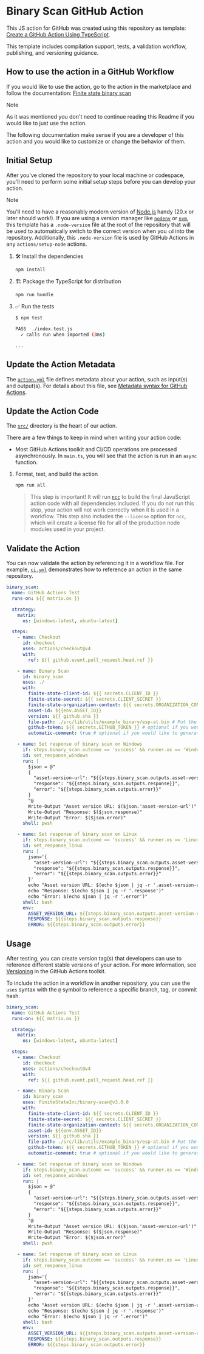 # Binary Scan GitHub Action

This JS action for GitHub was created using this repository as template:
[Create a GitHub Action Using TypeScript](https://github.com/actions/typescript-action).

This template includes compilation support, tests, a validation workflow,
publishing, and versioning guidance.

## How to use the action in a GitHub Workflow

If you would like to use the action, go to the action in the marketplace and
follow the documentation:
[Finite state binary scan](https://github.com/marketplace/actions/finite-state-binary-scan)

> [!NOTE]
>
> As it was mentioned you don't need to continue reading this Readme if you
> would like to just use the action.
>
> The following documentation make sense if you are a developer of this action
> and you would like to customize or change the behavior of them.

## Initial Setup

After you've cloned the repository to your local machine or codespace, you'll
need to perform some initial setup steps before you can develop your action.

> [!NOTE]
>
> You'll need to have a reasonably modern version of
> [Node.js](https://nodejs.org) handy (20.x or later should work!). If you are
> using a version manager like [`nodenv`](https://github.com/nodenv/nodenv) or
> [`nvm`](https://github.com/nvm-sh/nvm), this template has a `.node-version`
> file at the root of the repository that will be used to automatically switch
> to the correct version when you `cd` into the repository. Additionally, this
> `.node-version` file is used by GitHub Actions in any `actions/setup-node`
> actions.

1. :hammer_and_wrench: Install the dependencies

   ```bash
   npm install
   ```

1. :building_construction: Package the TypeScript for distribution

   ```bash
   npm run bundle
   ```

1. :white_check_mark: Run the tests

   ```bash
   $ npm test

   PASS  ./index.test.js
     ✓ calls run when imported (3ms)

   ...
   ```

## Update the Action Metadata

The [`action.yml`](action.yml) file defines metadata about your action, such as
input(s) and output(s). For details about this file, see
[Metadata syntax for GitHub Actions](https://docs.github.com/en/actions/creating-actions/metadata-syntax-for-github-actions).

## Update the Action Code

The [`src/`](./src/) directory is the heart of our action.

There are a few things to keep in mind when writing your action code:

- Most GitHub Actions toolkit and CI/CD operations are processed asynchronously.
  In `main.ts`, you will see that the action is run in an `async` function.

1. Format, test, and build the action

   ```bash
   npm run all
   ```

   > This step is important! It will run [`ncc`](https://github.com/vercel/ncc)
   > to build the final JavaScript action code with all dependencies included.
   > If you do not run this step, your action will not work correctly when it is
   > used in a workflow. This step also includes the `--license` option for
   > `ncc`, which will create a license file for all of the production node
   > modules used in your project.

## Validate the Action

You can now validate the action by referencing it in a workflow file. For
example, [`ci.yml`](./.github/workflows/ci.yml) demonstrates how to reference an
action in the same repository.

```yaml
binary_scan:
  name: GitHub Actions Test
  runs-on: ${{ matrix.os }}

  strategy:
    matrix:
      os: [windows-latest, ubuntu-latest]

  steps:
    - name: Checkout
      id: checkout
      uses: actions/checkout@v4
      with:
        ref: ${{ github.event.pull_request.head.ref }}

    - name: Binary Scan
      id: binary_scan
      uses: ./
      with:
        finite-state-client-id: ${{ secrets.CLIENT_ID }}
        finite-state-secret: ${{ secrets.CLIENT_SECRET }}
        finite-state-organization-context: ${{ secrets.ORGANIZATION_CONTEXT }}
        asset-id: ${{env.ASSET_ID}}
        version: ${{ github.sha }}
        file-path: ./src/lib/utils/example_binary/esp-at.bin # Put the same path from the "Upload binary generated file" step here
        github-token: ${{ secrets.GITHUB_TOKEN }} # optional if you would like to generate the comment automatically in the PR
        automatic-comment: true # optional if you would like to generate the comment automatically in the PR

    - name: Set response of binary scan on Windows
      if: steps.binary_scan.outcome == 'success' && runner.os == 'Windows'
      id: set_response_windows
      run: |
        $json = @"
        {
          "asset-version-url": "${{steps.binary_scan.outputs.asset-version-url}}",
          "response": "${{steps.binary_scan.outputs.response}}",
          "error": "${{steps.binary_scan.outputs.error}}"
        }
        "@
        Write-Output "Asset version URL: $($json.'asset-version-url')"
        Write-Output "Response: $($json.response)"
        Write-Output "Error: $($json.error)"
      shell: pwsh

    - name: Set response of binary scan on Linux
      if: steps.binary_scan.outcome == 'success' && runner.os == 'Linux'
      id: set_response_linux
      run: |
        json='{
          "asset-version-url": "${{steps.binary_scan.outputs.asset-version-url}}",
          "response": "${{steps.binary_scan.outputs.response}}",
          "error": "${{steps.binary_scan.outputs.error}}"
        }'
        echo "Asset version URL: $(echo $json | jq -r '.asset-version-url')"
        echo "Response: $(echo $json | jq -r '.response')"
        echo "Error: $(echo $json | jq -r '.error')"
      shell: bash
      env:
        ASSET_VERSION_URL: ${{steps.binary_scan.outputs.asset-version-url}}
        RESPONSE: ${{steps.binary_scan.outputs.response}}
        ERROR: ${{steps.binary_scan.outputs.error}}
```

## Usage

After testing, you can create version tag(s) that developers can use to
reference different stable versions of your action. For more information, see
[Versioning](https://github.com/actions/toolkit/blob/master/docs/action-versioning.md)
in the GitHub Actions toolkit.

To include the action in a workflow in another repository, you can use the
`uses` syntax with the `@` symbol to reference a specific branch, tag, or commit
hash.

```yaml
binary_scan:
  name: GitHub Actions Test
  runs-on: ${{ matrix.os }}

  strategy:
    matrix:
      os: [windows-latest, ubuntu-latest]

  steps:
    - name: Checkout
      id: checkout
      uses: actions/checkout@v4
      with:
        ref: ${{ github.event.pull_request.head.ref }}

    - name: Binary Scan
      id: binary_scan
      uses: FiniteStateInc/binary-scan@v3.0.0
      with:
        finite-state-client-id: ${{ secrets.CLIENT_ID }}
        finite-state-secret: ${{ secrets.CLIENT_SECRET }}
        finite-state-organization-context: ${{ secrets.ORGANIZATION_CONTEXT }}
        asset-id: ${{env.ASSET_ID}}
        version: ${{ github.sha }}
        file-path: ./src/lib/utils/example_binary/esp-at.bin # Put the same path from the "Upload binary generated file" step here
        github-token: ${{ secrets.GITHUB_TOKEN }} # optional if you would like to generate the comment automatically in the PR
        automatic-comment: true # optional if you would like to generate the comment automatically in the PR

    - name: Set response of binary scan on Windows
      if: steps.binary_scan.outcome == 'success' && runner.os == 'Windows'
      id: set_response_windows
      run: |
        $json = @"
        {
          "asset-version-url": "${{steps.binary_scan.outputs.asset-version-url}}",
          "response": "${{steps.binary_scan.outputs.response}}",
          "error": "${{steps.binary_scan.outputs.error}}"
        }
        "@
        Write-Output "Asset version URL: $($json.'asset-version-url')"
        Write-Output "Response: $($json.response)"
        Write-Output "Error: $($json.error)"
      shell: pwsh

    - name: Set response of binary scan on Linux
      if: steps.binary_scan.outcome == 'success' && runner.os == 'Linux'
      id: set_response_linux
      run: |
        json='{
          "asset-version-url": "${{steps.binary_scan.outputs.asset-version-url}}",
          "response": "${{steps.binary_scan.outputs.response}}",
          "error": "${{steps.binary_scan.outputs.error}}"
        }'
        echo "Asset version URL: $(echo $json | jq -r '.asset-version-url')"
        echo "Response: $(echo $json | jq -r '.response')"
        echo "Error: $(echo $json | jq -r '.error')"
      shell: bash
      env:
        ASSET_VERSION_URL: ${{steps.binary_scan.outputs.asset-version-url}}
        RESPONSE: ${{steps.binary_scan.outputs.response}}
        ERROR: ${{steps.binary_scan.outputs.error}}
```
